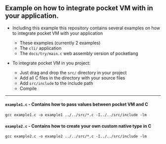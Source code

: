 ## Example on how to integrate pocket VM with in your application.

- Including this example this repository contains several examples on how to
integrate pocket VM with your application
  - These examples (currently 2 examples)
  - The `cli/` application
  - The `docs/try/main.c` web assembly version of pocketlang


- To integrate pocket VM in you project:
  - Just drag and drop the `src/` directory in your project
  - Add all C files in the directory with your source files
  - Add `src/include` to the include path
  - Compile

----

#### `example1.c` - Contains how to pass values between pocket VM and C
```
gcc example1.c -o example1 ../../src/*.c -I../../src/include -lm
```

#### `example2.c` - Contains how to create your own custom native type in C
```
gcc example2.c -o example2 ../../src/*.c -I../../src/include -lm
```

